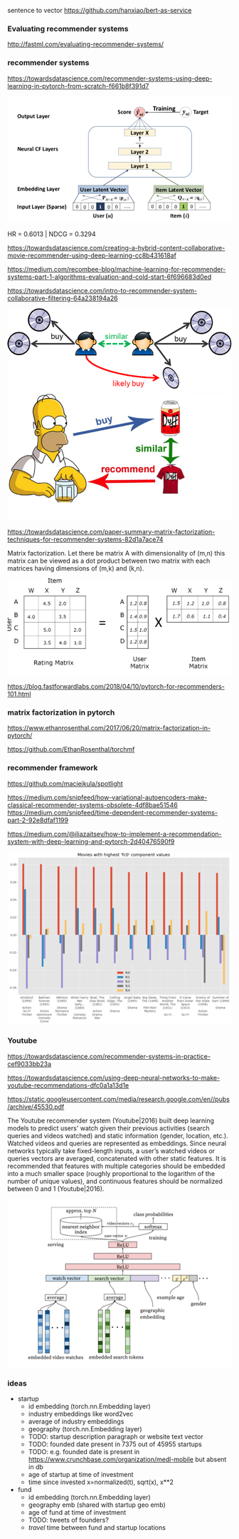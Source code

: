 sentence to vector https://github.com/hanxiao/bert-as-service

### Evaluating recommender systems

http://fastml.com/evaluating-recommender-systems/

### recommender systems 

https://towardsdatascience.com/recommender-systems-using-deep-learning-in-pytorch-from-scratch-f661b8f391d7

![rec1](rec1.png)

HR = 0.6013 | NDCG = 0.3294

https://towardsdatascience.com/creating-a-hybrid-content-collaborative-movie-recommender-using-deep-learning-cc8b431618af

https://medium.com/recombee-blog/machine-learning-for-recommender-systems-part-1-algorithms-evaluation-and-cold-start-6f696683d0ed

https://towardsdatascience.com/intro-to-recommender-system-collaborative-filtering-64a238194a26

![rec1](user1.png)
![rec1](item1.png)


https://towardsdatascience.com/paper-summary-matrix-factorization-techniques-for-recommender-systems-82d1a7ace74

Matrix factorization. Let there be matrix A with dimensionality of (m,n) this matrix can be viewed as a dot product between two matrix with each matrices having dimensions of (m,k) and (k,n).

![rec1](mfact1.png)


https://blog.fastforwardlabs.com/2018/04/10/pytorch-for-recommenders-101.html

### matrix factorization in pytorch

https://www.ethanrosenthal.com/2017/06/20/matrix-factorization-in-pytorch/

https://github.com/EthanRosenthal/torchmf


### recommender framework
https://github.com/maciejkula/spotlight


https://medium.com/snipfeed/how-variational-autoencoders-make-classical-recommender-systems-obsolete-4df8bae51546
https://medium.com/snipfeed/time-dependent-recommender-systems-part-2-92e8dfaf1199

https://medium.com/@iliazaitsev/how-to-implement-a-recommendation-system-with-deep-learning-and-pytorch-2d40476590f9

![rec1](embed_fc1.png)


### Youtube

https://towardsdatascience.com/recommender-systems-in-practice-cef9033bb23a

https://towardsdatascience.com/using-deep-neural-networks-to-make-youtube-recommendations-dfc0a1a13d1e

https://static.googleusercontent.com/media/research.google.com/en//pubs/archive/45530.pdf

The Youtube recommender system (Youtube|2016) built deep learning models to predict users' watch given their previous activities (search queries and videos watched) and static information (gender, location, etc.). Watched videos and queries are represented as embeddings. Since neural networks typically take fixed-length inputs, a user’s watched videos or queries vectors are averaged, concatenated with other static features. It is recommended that features with multiple categories should be embedded into a much smaller space (roughly proportional to the logarithm of the number of unique values), and continuous features should be normalized between 0 and 1 (Youtube|2016).

![rec1](youtube1.png)


### ideas

- startup
    - id embedding (torch.nn.Embedding layer)
    - industry embeddings like word2vec 
    - average of industry embeddings
    - geography (torch.nn.Embedding layer)
    - TODO: startup description paragraph or website text vector 
    - TODO: founded date present in 7375 out of 45955 startups
    - TODO: e.g. founded date is present in https://www.crunchbase.com/organization/medl-mobile but absent in db
    - age of startup at time of investment
    - time since invested x=normalized(t), sqrt(x), x**2
- fund
    - id embedding (torch.nn.Embedding layer)
    - geography emb (shared with startup geo emb)
    - age of fund at time of investment
    - TODO: tweets of founders?
    - _travel_ time between fund and startup locations
